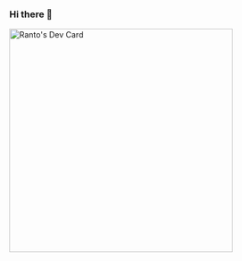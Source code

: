### Hi there 👋

<a href="https://app.daily.dev/Rt"><img src="https://api.daily.dev/devcards/d032c9bc37c74e2c917f25195aa6f986.png?r=nxq" width="400" alt="Ranto's Dev Card"/></a>

<!--
**Runtu4378/Runtu4378** is a ✨ _special_ ✨ repository because its `README.md` (this file) appears on your GitHub profile.

Here are some ideas to get you started:

- 🔭 I’m currently working on ...
- 🌱 I’m currently learning ...
- 👯 I’m looking to collaborate on ...
- 🤔 I’m looking for help with ...
- 💬 Ask me about ...
- 📫 How to reach me: ...
- 😄 Pronouns: ...
- ⚡ Fun fact: ...
-->
